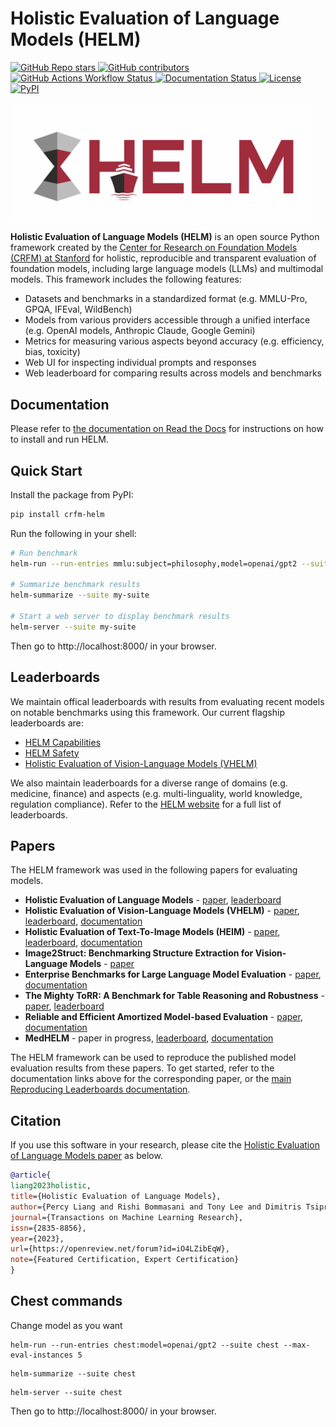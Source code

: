 # Holistic Evaluation of Language Models (HELM)


<a href="https://github.com/stanford-crfm/helm">
    <img alt="GitHub Repo stars" src="https://img.shields.io/github/stars/stanford-crfm/helm">
</a>
<a href="https://github.com/stanford-crfm/helm/graphs/contributors">
    <img alt="GitHub contributors" src="https://img.shields.io/github/contributors/stanford-crfm/helm">
</a>
<a href="https://github.com/stanford-crfm/helm/actions/workflows/test.yml?query=branch%3Amain">
    <img alt="GitHub Actions Workflow Status" src="https://img.shields.io/github/actions/workflow/status/stanford-crfm/helm/test.yml">
</a>
<a href="https://crfm-helm.readthedocs.io/en/latest/">
    <img alt="Documentation Status" src="https://readthedocs.org/projects/helm/badge/?version=latest">
</a>
<a href="https://github.com/stanford-crfm/helm/blob/main/LICENSE">
    <img alt="License" src="https://img.shields.io/github/license/stanford-crfm/helm?color=blue" />
</a>
<a href="https://pypi.org/project/crfm-helm/">
    <img alt="PyPI" src="https://img.shields.io/pypi/v/crfm-helm?color=blue" />
</a>

[comment]: <> (When using the img tag, which allows us to specify size, src has to be a URL.)
<img src="https://github.com/stanford-crfm/helm/raw/v0.5.4/helm-frontend/src/assets/helm-logo.png" alt="HELM logo"  width="480"/>

**Holistic Evaluation of Language Models (HELM)** is an open source Python framework created by the [Center for Research on Foundation Models (CRFM) at Stanford](https://crfm.stanford.edu/) for holistic, reproducible and transparent evaluation of foundation models, including large language models (LLMs) and multimodal models. This framework includes the following features:

- Datasets and benchmarks in a standardized format (e.g. MMLU-Pro, GPQA, IFEval, WildBench)
- Models from various providers accessible through a unified interface (e.g. OpenAI models, Anthropic Claude, Google Gemini)
- Metrics for measuring various aspects beyond accuracy (e.g. efficiency, bias, toxicity)
- Web UI for inspecting individual prompts and responses
- Web leaderboard for comparing results across models and benchmarks

## Documentation

Please refer to [the documentation on Read the Docs](https://crfm-helm.readthedocs.io/) for instructions on how to install and run HELM.

## Quick Start

<!--quick-start-begin-->

Install the package from PyPI:

```sh
pip install crfm-helm
```

Run the following in your shell:

```sh
# Run benchmark
helm-run --run-entries mmlu:subject=philosophy,model=openai/gpt2 --suite my-suite --max-eval-instances 10

# Summarize benchmark results
helm-summarize --suite my-suite

# Start a web server to display benchmark results
helm-server --suite my-suite
```

Then go to http://localhost:8000/ in your browser.

<!--quick-start-end-->

## Leaderboards

We maintain offical leaderboards with results from evaluating recent models on notable benchmarks using this framework. Our current flagship leaderboards are:

- [HELM Capabilities](https://crfm.stanford.edu/helm/capabilities/latest/)
- [HELM Safety](https://crfm.stanford.edu/helm/safety/latest/)
- [Holistic Evaluation of Vision-Language Models (VHELM)](https://crfm.stanford.edu/helm/vhelm/latest/)

We also maintain leaderboards for a diverse range of domains (e.g. medicine, finance) and aspects (e.g. multi-linguality, world knowledge, regulation compliance). Refer to the [HELM website](https://crfm.stanford.edu/helm/) for a full list of leaderboards.

## Papers

The HELM framework was used in the following papers for evaluating models.

- **Holistic Evaluation of Language Models** - [paper](https://openreview.net/forum?id=iO4LZibEqW), [leaderboard](https://crfm.stanford.edu/helm/classic/latest/)
- **Holistic Evaluation of Vision-Language Models (VHELM)** - [paper](https://arxiv.org/abs/2410.07112), [leaderboard](https://crfm.stanford.edu/helm/vhelm/latest/), [documentation](https://crfm-helm.readthedocs.io/en/latest/vhelm/)
- **Holistic Evaluation of Text-To-Image Models (HEIM)** - [paper](https://arxiv.org/abs/2311.04287), [leaderboard](https://crfm.stanford.edu/helm/heim/latest/), [documentation](https://crfm-helm.readthedocs.io/en/latest/heim/)
- **Image2Struct: Benchmarking Structure Extraction for Vision-Language Models** - [paper](https://arxiv.org/abs/2410.22456)
- **Enterprise Benchmarks for Large Language Model Evaluation** - [paper](https://arxiv.org/abs/2410.12857), [documentation](https://crfm-helm.readthedocs.io/en/latest/enterprise_benchmark/)
- **The Mighty ToRR: A Benchmark for Table Reasoning and Robustness** - [paper](https://arxiv.org/abs/2502.19412), [leaderboard](https://crfm.stanford.edu/helm/torr/latest/)
- **Reliable and Efficient Amortized Model-based Evaluation** - [paper](https://arxiv.org/abs/2503.13335), [documentation](https://crfm-helm.readthedocs.io/en/latest/reeval/)
- **MedHELM** - paper in progress, [leaderboard](https://crfm.stanford.edu/helm/medhelm/latest/), [documentation](https://crfm-helm.readthedocs.io/en/latest/reeval/)

The HELM framework can be used to reproduce the published model evaluation results from these papers. To get started, refer to the documentation links above for the corresponding paper, or the [main Reproducing Leaderboards documentation](https://crfm-helm.readthedocs.io/en/latest/reproducing_leaderboards/).

## Citation

If you use this software in your research, please cite the [Holistic Evaluation of Language Models paper](https://openreview.net/forum?id=iO4LZibEqW) as below.

```bibtex
@article{
liang2023holistic,
title={Holistic Evaluation of Language Models},
author={Percy Liang and Rishi Bommasani and Tony Lee and Dimitris Tsipras and Dilara Soylu and Michihiro Yasunaga and Yian Zhang and Deepak Narayanan and Yuhuai Wu and Ananya Kumar and Benjamin Newman and Binhang Yuan and Bobby Yan and Ce Zhang and Christian Alexander Cosgrove and Christopher D Manning and Christopher Re and Diana Acosta-Navas and Drew Arad Hudson and Eric Zelikman and Esin Durmus and Faisal Ladhak and Frieda Rong and Hongyu Ren and Huaxiu Yao and Jue WANG and Keshav Santhanam and Laurel Orr and Lucia Zheng and Mert Yuksekgonul and Mirac Suzgun and Nathan Kim and Neel Guha and Niladri S. Chatterji and Omar Khattab and Peter Henderson and Qian Huang and Ryan Andrew Chi and Sang Michael Xie and Shibani Santurkar and Surya Ganguli and Tatsunori Hashimoto and Thomas Icard and Tianyi Zhang and Vishrav Chaudhary and William Wang and Xuechen Li and Yifan Mai and Yuhui Zhang and Yuta Koreeda},
journal={Transactions on Machine Learning Research},
issn={2835-8856},
year={2023},
url={https://openreview.net/forum?id=iO4LZibEqW},
note={Featured Certification, Expert Certification}
}
```


## Chest commands

Change model as you want
```
helm-run --run-entries chest:model=openai/gpt2 --suite chest --max-eval-instances 5
```
```
helm-summarize --suite chest
```
```
helm-server --suite chest
```
Then go to http://localhost:8000/ in your browser.
